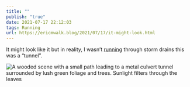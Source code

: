 ```yaml
---
title: ""
publish: "true"
date: 2021-07-17 22:12:03
tags: Running
url: https://ericmwalk.blog/2021/07/17/it-might-look.html
---
```


It might look like it but in reality, I wasn’t [running](https://www.strava.com/activities/5641938363) through storm drains this was a “tunnel”.



![A wooded scene with a small path leading to a metal culvert tunnel surrounded by lush green foliage and trees. Sunlight filters through the leaves](https://ericmwalk.blog/uploads/2021/036611913d.jpg)